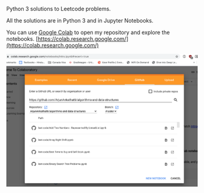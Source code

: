 Python 3 solutions to Leetcode problems.

All the solutions are in Python 3 and in Jupyter Notebooks.

You can use [Google Colab](https://colab.research.google.com/) to open my repository and explore the notebooks.
[https://colab.research.google.com/](https://colab.research.google.com/)

![](https://github.com/ArjunAnkathatti/algorithms-and-data-structures/blob/master/images/Google_Colab.png)
